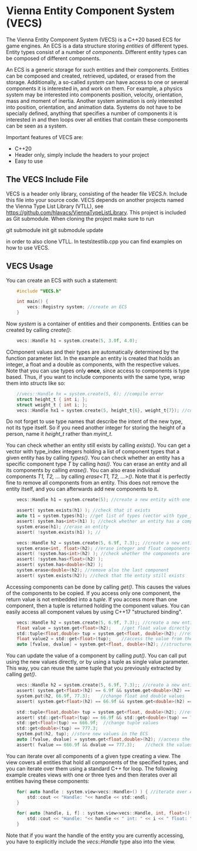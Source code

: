 # Vienna Entity Component System (VECS)

The Vienna Entity Component System (VECS) is a C++20 based ECS for game engines. An ECS is a data structure storing *entities* of different types.
Entity types consist of a number of *components*.
Different entity types can be composed of different components.

An ECS is a generic storage for such entities and their components. Entities can be composed and created, retrieved, updated, or erased from the storage. Additionally, a so-called *system* can have access to one or several components it is interested in, and work on them. For example, a physics system may be interested into components position, velocity, orientation, mass and moment of inertia. Another system animation is only interested into position, orientation, and animation data.
Systems do not have to be specially defined, anything that specifies a number of components it is interested in and then loops over all entities that contain these components can be seen as a system.

Important features of VECS are:
* C++20
* Header only, simply include the headers to your project
* Easy to use


## The VECS Include File

VECS is a header only library, consisting of the header file *VECS.h*.  Include this file into your source code.
VECS depends on another projects named the Vienna Type List Library (VTLL), see https://github.com/hlavacs/ViennaTypeListLibrary. This project is included as Git submodule. When cloning the project make sure to run 

git submodule init
git submodule update

in order to also clone VTLL. In tests\testlib.cpp you can find examples on how to use VECS.


## VECS Usage

You can create an ECS with such a statement:

```C
    #include "VECS.h"

    int main() {
        vecs::Registry system; //create an ECS
    }
```

Now *system* is a container of entities and their components. Entities can be created by calling *create()*:

```C
    vecs::Handle h1 = system.create(5, 3.0f, 4.0);
```

COmponent values and their types are automatically determined by the function parameter list. In the example an entity is created that holds an integer, a float and a double as components, with the respective values. Note that you can use types only **once**, since access to components is type based. Thus, if you want to include components with the same type, wrap them into *structs* like so:

```C
    //vecs::Handle hx = system.create(5, 6); //compile error
    struct height_t { int i; }; 
    struct weight_t { int i; }; 
    vecs::Handle hx1 = system.create(5, height_t{6}, weight_t{7}); //compiles
```

Do not forget to use type names that describe the intent of the new type, not its type itself. So if you need another integer for storing the height of a person, name it *height_t* rather than *myint_t*.

You can check whether an entity still exists by calling *exists()*. You can get a vector with type_index integers holding a list of component types that a given entity has by calling *types()*. You can check whether an entity has a specific component type *T* by calling *has<T>()*. You can erase an entity and all its components by calling *erase()*. You can also erase individual components *T1, T2, ...* by calling *erase<T1, T2, ...>()*. Note that it is perfectly fine to remove all components from an entity. This does not remove the entity itself, and you can afterwards add new components to it.

```C
    vecs::Handle h1 = system.create(5); //create a new entity with one int component

    assert( system.exists(h1) ); //check that it exists
    auto t1 = system.types(h1); //get list of types (vector with type_index)
    assert( system.has<int>(h1) ); //check whether an entity has a component with a given type
    system.erase(h1); //erase an entity
    assert( !system.exists(h1) ); //

    vecs::Handle h2 = system.create(5, 6.9f, 7.3);; //create a new entity with int, float and double components
    system.erase<int, float>(h2); //erase integer and float components
    assert( !system.has<int>(h2) ); //check whether the components are gone
    assert( !system.has<float>(h2) );
    assert( system.has<double>(h2) );
    system.erase<double>(h2); //remove also the last component
    assert( system.exists(h2)); //check that the entity still exists
```

Accessing components can be done by calling *get()*. This causes the values of the components to be copied. If you access only one component, the return value is not embedded into a *tuple*. If you access more than one component, then a tuple is returned holding the component values. You can easily access all component values by using C++17 "structured binding".

```C
    vecs::Handle h2 = system.create(5, 6.9f, 7.3);; //create a new entity with int, float and double components
    float value = system.get<float>(h2);    //get float value directly
    std::tuple<float,double> tup = system.get<float, double>(h2); //returns a std::tuple<float,double>
    float value2 = std::get<float>(tup);    //access the value from the tuple
    auto [fvalue, dvalue] = system.get<float, double>(h2); //structured binding
```

You can update the value of a component by calling *put()*. You can call put using the new values directly, or by using a tuple as single value parameter. This way, you can reuse the same tuple that you previously extracted by calling *get()*.

```C
    vecs::Handle h2 = system.create(5, 6.9f, 7.3);; //create a new entity with int, float and double components
    assert( system.get<float>(h2) == 6.9f && system.get<double>(h2) == 7.3 );    //check float and double values
    system.put(h2, 66.9f, 77.3);    //change float and double values
    assert( system.get<float>(h2) == 66.9f && system.get<double>(h2) == 77.3 ); //check new values

    std::tuple<float,double> tup = system.get<float, double>(h2); //returns a std::tuple<float,double>
    assert( std::get<float>(tup) == 66.9f && std::get<double>(tup) == 77.3);    //access the values from the tuple
    std::get<float>(tup) == 666.9f;  //change tuple values
    std::get<double>(tup) == 777.3;
    system.put(h2, tup); //store new values in the ECS
    auto [fvalue, dvalue] = system.get<float,double>(h2); //access the same entity
    assert( fvalue == 666.9f && dvalue == 777.3);    //check the values
```

You can iterate over all components of a given type creating a view. The view covers all entities that hold all components of the specified types, and you can iterate over them using a standard C++ for loop. The following example creates views with one or three tyes and then iterates over all entities having these components:

```C
    for( auto handle : system.view<vecs::Handle>() ) { //iterate over ALL entities
        std::cout << "Handle: "<< handle << std::endl;
    }

    for( auto [handle, i, f] : system.view<vecs::Handle, int, float>() ) {
        std::cout << "Handle: "<< handle << " int: " << i << " float: " << f << std::endl;
    }
```

Note that if you want the handle of the entity you are currently accessing, you have to explicitly include the *vecs::Handle* type also into the view. 

